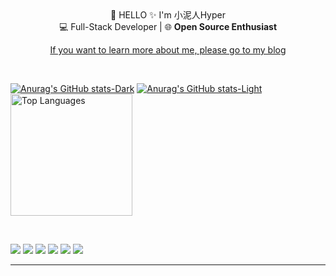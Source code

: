 <div align="center">
  <div>🚀 HELLO ✨ I'm 小泥人Hyper</div>
  <div>💻 Full-Stack Developer | 🌐 <strong>Open Source Enthusiast</strong></div>

<a href="https://xhyper.dpdns.org">If you want to learn more about me, please go to my blog</a>
</div>
<br/>

[![Anurag's GitHub stats-Dark](https://github-readme-stats.vercel.app/api?username=970Thunder&show_icons=true&theme=holi#gh-dark-mode-only)](https://github.com/anuraghazra/github-readme-stats#gh-dark-mode-only)
[![Anurag's GitHub stats-Light](https://github-readme-stats.vercel.app/api?username=970Thunder&show_icons=true&theme=default#gh-light-mode-only)](https://github.com/anuraghazra/github-readme-stats#gh-light-mode-only)
  <a href="https://github.com/970Thunder">
    <img 
      src="https://github-readme-stats.vercel.app/api/top-langs/?username=970Thunder&layout=compact&hide=scss&exclude_repo=-,Draw-Numbers,Garbage-Classification-Search&title_color=6dbaea&icon_color=6dbaea&text_color=bcdcf0&bg_color=00000000&count_private=true" 
      alt="Top Languages"
      height="195"
    />
  </a>

<br/>

![](https://img.shields.io/badge/Vue3-42b883?style=flat&logo=vuedotjs&logoColor=white)
![](https://img.shields.io/badge/Java-007396?style=flat&logo=openjdk&logoColor=white)
![](https://img.shields.io/badge/Code-JavaScript-informational?style=flat&logo=javascript&color=F7DF1E)
![](https://img.shields.io/badge/Code-Python-informational?style=flat&logo=python&color=3776AB)
![](https://img.shields.io/badge/Framework-React-informational?style=flat&logo=react&color=61DAFB)
![](https://img.shields.io/badge/Tools-Docker-informational?style=flat&logo=docker&color=2496ED)

---
